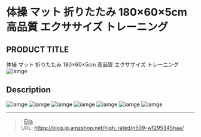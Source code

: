 # 体操 マット 折りたたみ 180×60×5cm 高品質 エクササイズ トレーニング


## PRODUCT TITLE 

体操 マット 折りたたみ 180×60×5cm 高品質 エクササイズ トレーニング![iamge](nan)

## Description











![iamge](nan)
![iamge](nan)
![iamge](nan)
![iamge](nan)
![iamge](nan)
![iamge](nan)
![iamge](nan)


---

> : [Ella](https://blog.jp.amzshop.net/)  
> URL: https://blog.jp.amzshop.net/high_rated/n509-wf295345haa/  

